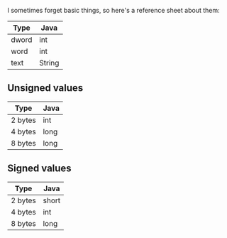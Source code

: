 I sometimes forget basic things, so here's a reference sheet about them:

| Type    | Java   |
|---------|--------|
| dword   | int    |
| word    | int  |
| text    | String |

## Unsigned values

| Type    | Java   |
|---------|--------|
| 2 bytes | int  |
| 4 bytes | long |
| 8 bytes | long |

## Signed values

| Type    | Java   |
|---------|--------|
| 2 bytes | short |
| 4 bytes | int |
| 8 bytes | long |